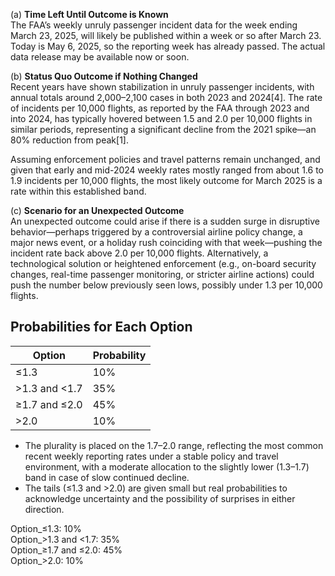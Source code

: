 (a) **Time Left Until Outcome is Known**  
The FAA’s weekly unruly passenger incident data for the week ending March 23, 2025, will likely be published within a week or so after March 23. Today is May 6, 2025, so the reporting week has already passed. The actual data release may be available now or soon.

(b) **Status Quo Outcome if Nothing Changed**  
Recent years have shown stabilization in unruly passenger incidents, with annual totals around 2,000–2,100 cases in both 2023 and 2024[4]. The rate of incidents per 10,000 flights, as reported by the FAA through 2023 and into 2024, has typically hovered between 1.5 and 2.0 per 10,000 flights in similar periods, representing a significant decline from the 2021 spike—an 80% reduction from peak[1].

Assuming enforcement policies and travel patterns remain unchanged, and given that early and mid-2024 weekly rates mostly ranged from about 1.6 to 1.9 incidents per 10,000 flights, the most likely outcome for March 2025 is a rate within this established band.

(c) **Scenario for an Unexpected Outcome**  
An unexpected outcome could arise if there is a sudden surge in disruptive behavior—perhaps triggered by a controversial airline policy change, a major news event, or a holiday rush coinciding with that week—pushing the incident rate back above 2.0 per 10,000 flights. Alternatively, a technological solution or heightened enforcement (e.g., on-board security changes, real-time passenger monitoring, or stricter airline actions) could push the number below previously seen lows, possibly under 1.3 per 10,000 flights.

## Probabilities for Each Option

| Option                     | Probability |
|----------------------------|-------------|
| ≤1.3                       | 10%         |
| >1.3 and <1.7              | 35%         |
| ≥1.7 and ≤2.0              | 45%         |
| >2.0                       | 10%         |

- The plurality is placed on the 1.7–2.0 range, reflecting the most common recent weekly reporting rates under a stable policy and travel environment, with a moderate allocation to the slightly lower (1.3–1.7) band in case of slow continued decline.
- The tails (≤1.3 and >2.0) are given small but real probabilities to acknowledge uncertainty and the possibility of surprises in either direction.

Option_≤1.3: 10%  
Option_>1.3 and <1.7: 35%  
Option_≥1.7 and ≤2.0: 45%  
Option_>2.0: 10%